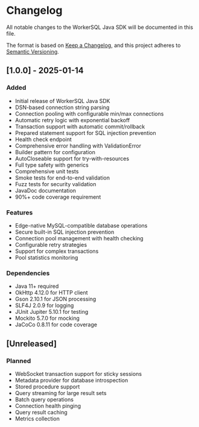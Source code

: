 # Changelog

All notable changes to the WorkerSQL Java SDK will be documented in this file.

The format is based on [Keep a Changelog](https://keepachangelog.com/en/1.0.0/),
and this project adheres to [Semantic Versioning](https://semver.org/spec/v2.0.0.html).

## [1.0.0] - 2025-01-14

### Added
- Initial release of WorkerSQL Java SDK
- DSN-based connection string parsing
- Connection pooling with configurable min/max connections
- Automatic retry logic with exponential backoff
- Transaction support with automatic commit/rollback
- Prepared statement support for SQL injection prevention
- Health check endpoint
- Comprehensive error handling with ValidationError
- Builder pattern for configuration
- AutoCloseable support for try-with-resources
- Full type safety with generics
- Comprehensive unit tests
- Smoke tests for end-to-end validation
- Fuzz tests for security validation
- JavaDoc documentation
- 90%+ code coverage requirement

### Features
- Edge-native MySQL-compatible database operations
- Secure built-in SQL injection prevention
- Connection pool management with health checking
- Configurable retry strategies
- Support for complex transactions
- Pool statistics monitoring

### Dependencies
- Java 11+ required
- OkHttp 4.12.0 for HTTP client
- Gson 2.10.1 for JSON processing
- SLF4J 2.0.9 for logging
- JUnit Jupiter 5.10.1 for testing
- Mockito 5.7.0 for mocking
- JaCoCo 0.8.11 for code coverage

## [Unreleased]

### Planned
- WebSocket transaction support for sticky sessions
- Metadata provider for database introspection
- Stored procedure support
- Query streaming for large result sets
- Batch query operations
- Connection health pinging
- Query result caching
- Metrics collection

